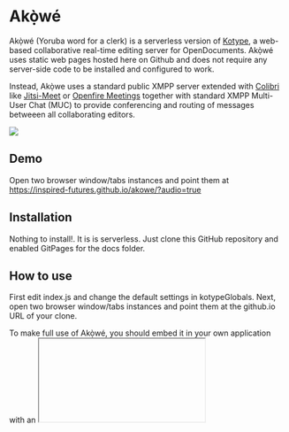 # Akọ̀wé

Akọ̀wé (Yoruba word for a clerk) is a serverless version of [Kotype](https://github.com/webodf/Kotype), a web-based collaborative real-time editing server for OpenDocuments.
Akọ̀wé uses static web pages hosted here on Github and does not require any server-side code to be installed and configured to work. 

Instead, Akọ̀we uses a standard public XMPP server extended with [Colibri](https://xmpp.org/extensions/xep-0340.html) like [Jitsi-Meet](https://meet.jit.si) or [Openfire Meetings](https://github.com/igniterealtime/openfire-ofmeet-plugin) together with standard XMPP Multi-User Chat (MUC) to provide conferencing and routing of messages betweeen all collaborating editors.

<img src="https://inspired-futures.github.io/akowe/screenshot.png" />

## Demo
Open two browser window/tabs instances and point them at https://inspired-futures.github.io/akowe/?audio=true

## Installation
Nothing to install!. It is is serverless. Just clone this GitHub repository and enabled GitPages for the docs folder. 

## How to use
First edit index.js and change the default settings in kotypeGlobals. Next, open two browser window/tabs instances and point them at the github.io URL of your clone.

To make full use of Akọ̀wé, you should embed it in your own application with an <iframe> and provide the required settings with parameters in the URL. 
  
For example, this is an example URL that uses my gravatar public profile as shown above

https://inspired-futures.github.io/akowe/?audio=true&username=dele&name=Dele%20Olajide&avatar=https://secure.gravatar.com/avatar/3f633b302d459da237f35b47fd89a7eb

The full list of parameters that can be used is shown below:

| Parameter     | Default                          | Description                                |
|---------------|----------------------------------|--------------------------------------------|
| audio         | false                            | Audio Conferencing enabled                 |
| avatar        | unknown                          | image uri for user avatar (data:xxx)       |
| username      | unknown                          | An identifier for the user                 |
| name          | Unknown                          | The fullname or nickname of user           |
| docname       | welcome.odt                      | The genesis document for the collaboration |
| docurl        | ./welcome.odt                    | The url of the document to be edited       |
| domain        | meet.jit.si                      | XMPP domain                                |
| bosh          | wss://meet.jit.si/xmpp-websocket | XMPP server connection url                 |
| pwd           | undefined                        | XMPP user password for authentication      |
